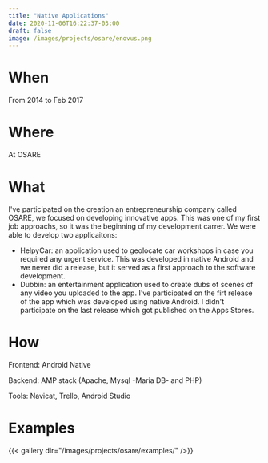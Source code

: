 ```yaml
---
title: "Native Applications"
date: 2020-11-06T16:22:37-03:00
draft: false
image: /images/projects/osare/enovus.png
---
```


# When

From 2014 to Feb 2017

# Where

At OSARE

# What

I've participated on the creation an entrepreneurship company called OSARE, we focused on developing innovative apps. This was one of my first job approachs, so it was the beginning of my development carrer. We were able to develop two applicaitons:

* HelpyCar: an application used to geolocate car workshops in case you required any urgent service. This was developed in native Android and we never did a release, but it served as a first approach to the software development.
* Dubbin: an entertainment application used to create dubs of scenes of any video you uploaded to the app. I've participated on the firt release of the app which was developed using native Android. I didn't participate on the last release which got published on the Apps Stores.

# How

Frontend: Android Native

Backend: AMP stack (Apache, Mysql -Maria DB- and PHP)

Tools: Navicat, Trello, Android Studio

# Examples

{{< gallery dir="/images/projects/osare/examples/" />}}


